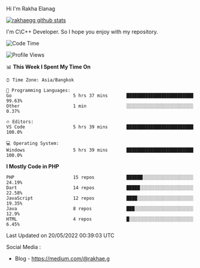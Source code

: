 Hi I'm Rakha Elanag


[![rakhaegg github stats](https://github-readme-stats.vercel.app/api?username=rakhaegg)](https://github.com/rakhaegg/rakhaegg)

I'm C\C++ Developer. So I hope you enjoy with my repository. 



<!--START_SECTION:waka-->
![Code Time](http://img.shields.io/badge/Code%20Time-0%20secs-blue)

![Profile Views](http://img.shields.io/badge/Profile%20Views-0-blue)

📊 **This Week I Spent My Time On** 

```text
⌚︎ Time Zone: Asia/Bangkok

💬 Programming Languages: 
Go                       5 hrs 37 mins       █████████████████████████   99.63% 
Other                    1 min               ░░░░░░░░░░░░░░░░░░░░░░░░░   0.37%

🔥 Editors: 
VS Code                  5 hrs 39 mins       █████████████████████████   100.0%

💻 Operating System: 
Windows                  5 hrs 39 mins       █████████████████████████   100.0%

```

**I Mostly Code in PHP** 

```text
PHP                      15 repos            ██████░░░░░░░░░░░░░░░░░░░   24.19% 
Dart                     14 repos            █████░░░░░░░░░░░░░░░░░░░░   22.58% 
JavaScript               12 repos            ████░░░░░░░░░░░░░░░░░░░░░   19.35% 
Java                     8 repos             ███░░░░░░░░░░░░░░░░░░░░░░   12.9% 
HTML                     4 repos             █░░░░░░░░░░░░░░░░░░░░░░░░   6.45%

```



 Last Updated on 20/05/2022 00:39:03 UTC
<!--END_SECTION:waka-->

Social Media : 
- Blog - https://medium.com/@rakhae.g

